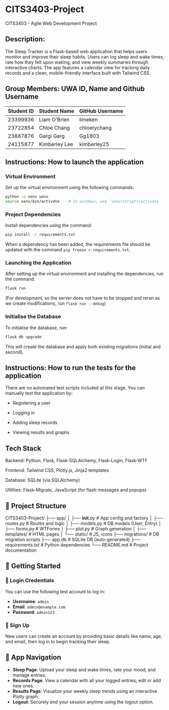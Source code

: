 # CITS3403-Project
CITS3403 - Agile Web Development Project

## Description: 

The Sleep Tracker is a Flask-based web application that helps users monitor and improve their sleep habits. Users can log sleep and wake times, rate how they felt upon waking, and view weekly summaries through interactive charts. The app features a calendar view for tracking daily records and a clean, mobile-friendly interface built with Tailwind CSS.


## Group Members: UWA ID, Name and Github Username
| Student ID | Student Name     | GitHub Username |
|------------|------------------|-----------------|
| 23399936   | Liam O'Brien     | limeken         |
| 23722854   | Chloe Chang      | chloetychang    |
| 23887876   | Gargi Garg       | Gg1803          |
| 24115877   | Kimberley Lee    | kimberley25     |


## Instructions: How to launch the application

### Virtual Environment
Set up the virtual environment using the following commands:

```bash
python -m venv venv
source venv/bin/activate    # In windows, use `venv\Scripts\activate`
```

### Project Dependencies
Install dependencies using the command:
```bash
pip install -r requirements.txt
```

When a dependency has been added, the requirements file should be updated with the command `pip freeze > requirements.txt`.

### Launching the Application
After setting up the virtual environment and installing the dependencies, run the command:

```bash
flask run
```

(For development, so the server does not have to be stopped and reran as we create modifications, run `flask run --debug`)

### Initialise the Database
To initialise the database, run: 
```bash
flask db upgrade
```
This will create the database and apply both existing migrations (initial and second).

## Instructions: How to run the tests for the application

There are no automated test scripts included at this stage.
You can manually test the application by:

- Registering a user

- Logging in

- Adding sleep records

- Viewing results and graphs

## Tech Stack

Backend: Python, Flask, Flask-SQLAlchemy, Flask-Login, Flask-WTF

Frontend: Tailwind CSS, Plotly.js, Jinja2 templates

Database: SQLite (via SQLAlchemy)

Utilities: Flask-Migrate, JavaScript (for flash messages and popups)

## 📁 Project Structure

CITS3403-Project/
├── app/
│   ├── __init__.py       # App config and factory
│   ├── routes.py         # Routes and logic
│   ├── models.py         # DB models (User, Entry)
│   ├── forms.py          # WTForms
│   ├── plot.py           # Graph generation
│   ├── templates/        # HTML pages
│   └── static/           # JS, icons
├── migrations/           # DB migration scripts
├── app.db                # SQLite DB (auto-generated)
├── requirements.txt      # Python dependencies
└── README.md             # Project documentation


## 🚀 Getting Started

### 🔐 Login Credentials

You can use the following test account to log in:

- **Username**: `admin`  
- **Email**: `admin@example.com`  
- **Password**: `admin123`

### 📝 Sign Up

New users can create an account by providing basic details like name, age, and email, then log in to begin tracking their sleep.


## 🧭 App Navigation

- **Sleep Page**: Upload your sleep and wake times, rate your mood, and manage entries.
- **Records Page**: View a calendar with all your logged entries; edit or add new ones.
- **Results Page**: Visualize your weekly sleep trends using an interactive Plotly graph.
- **Logout**: Securely end your session anytime using the logout option.
